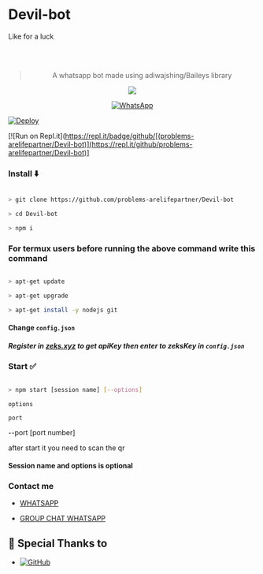 # Devil-bot
Like for a luck
<div align="center">



<br><br>

  

> A whatsapp bot made using adiwajshing/Baileys library

 <p>

  

  <img src="https://img.shields.io/badge/node-%3E=16.6.1-darkgreen.svg" />

   <a href="https://github.com/problems-arelifepartner/Devil-bot/commit-activity" target="_blank">

    

  </a>

</p>

<a href="https://chat.whatsapp.com/FtR26ws4Ody3QGdSxq7CGC"><img alt="WhatsApp" src="https://img.shields.io/badge/WhatsApp%20Group-25D366?style=for-the-badge&logo=whatsapp&logoColor=white"/></a>

 

</div>

[![Deploy](https://www.herokucdn.com/deploy/button.svg)](https://heroku.com/deploy?template=https://github.com/justpiple/whatsapp-bot/)

[![Run on Repl.it](https://repl.it/badge/github/[(problems-arelifepartner/Devil-bot)](https://repl.it/github/problems-arelifepartner/Devil-bot)]

### Install ⬇️

```bash

> git clone https://github.com/problems-arelifepartner/Devil-bot

> cd Devil-bot

> npm i

```

### For termux users before running the above command write this command

```bash

> apt-get update

> apt-get upgrade

> apt-get install -y nodejs git

```

#### Change `config.json` 

##### Register in <b>[zeks.xyz](https://zeks.xyz)</b> to get apiKey then enter to zeksKey in `config.json`

### Start ✅

```bash

> npm start [session name] [--options]

```

`options`

 `port`

--port [port number]

after start it you need to scan the qr

#### Session name and options is optional

### Contact me

- [WHATSAPP](http://wa.me/919747636994)

- [GROUP CHAT WHATSAPP](https://chat.whatsapp.com/FtR26ws4Ody3QGdSxq7CGC)

## 🙏 Special Thanks to

* <a href="https://github.com/adiwajshing/Baileys"><img alt="GitHub" src="https://img.shields.io/badge/@adiwajshing/Baileys%20-%23121011.svg?style=flat-square&logo=npm&color=white"/></a>

